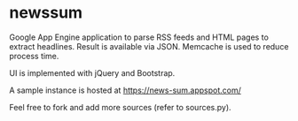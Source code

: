 # newssum

Google App Engine application to parse RSS feeds and HTML pages to extract
headlines.  Result is available via JSON. Memcache is used to reduce process
time.

UI is implemented with jQuery and Bootstrap.

A sample instance is hosted at https://news-sum.appspot.com/

Feel free to fork and add more sources (refer to sources.py).
